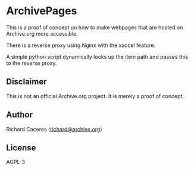 # ArchivePages

This is a proof of concept on how to make webpages that are hosted on Archive.org more accessible.

There is a reverse proxy using Nginx with the xaccel feature.

A simple python script dynamically looks up the item path and passes this to the reverse proxy.


## Disclaimer

This is not an official Archive.org project. It is merely a proof of concept.

## Author

Richard Caceres (richard@archive.org)

## License

AGPL-3
